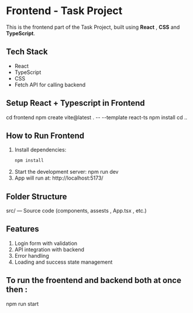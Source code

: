 # Frontend - Task Project

This is the frontend part of the Task Project, built using **React** , **CSS** and **TypeScript**.

## Tech Stack

- React
- TypeScript
- CSS 
- Fetch API for calling backend

## Setup React + Typescript in Frontend 

cd frontend
npm create vite@latest . -- --template react-ts
npm install
cd ..

##  How to Run Frontend

1. Install dependencies:
   ```bash
   npm install
2. Start the development server:
   npm run dev
3. App will run at:
   http://localhost:5173/

## Folder Structure

src/ — Source code (components, assests , App.tsx , etc.)

## Features 

1. Login form with validation
2. API integration with backend
3. Error handling
4. Loading and success state management

## To run the froentend and backend both at once then :
   
   npm run start